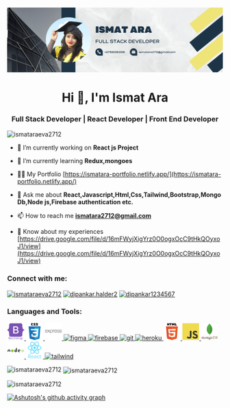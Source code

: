 ![logo](https://github.com/ismataraeva2712/ismataraeva2712/blob/main/2.png)

<h1 align="center">Hi 👋, I'm Ismat Ara</h1>
<h3 align="center">Full Stack Developer | React Developer | Front End Developer</h3>

<p align="left"> <img src="https://komarev.com/ghpvc/?username=ismataraeva2712&label=Profile%20views&color=0e75b6&style=flat" alt="ismataraeva2712" /> </p>

- 🔭 I’m currently working on **React js Project**

- 🌱 I’m currently learning **Redux,mongoes**

- 👨‍💻 My Portfolio [https://ismatara-portfolio.netlify.app/](https://ismatara-portfolio.netlify.app/)

- 💬 Ask me about **React,Javascript,Html,Css,Tailwind,Bootstrap,Mongo Db,Node js,Firebase authentication etc.**

- 📫 How to reach me **ismatara2712@gmail.com**

- 📄 Know about my experiences [https://drive.google.com/file/d/16mFWyjXigYrz0O0ogxOcC9tHkQOyxoJ1/view](https://drive.google.com/file/d/16mFWyjXigYrz0O0ogxOcC9tHkQOyxoJ1/view)

<h3 align="left">Connect with me:</h3>
<p align="left">
<a href="https://www.linkedin.com/in/ismat-ara-15144b217/" target="blank"><img align="center" src="https://raw.githubusercontent.com/rahuldkjain/github-profile-readme-generator/master/src/images/icons/Social/linked-in-alt.svg" alt="ismataraeva2712" height="30" width="40" /></a>
<a href="https://www.facebook.com/ismatara.eva.5/" target="blank"><img align="center" src="https://raw.githubusercontent.com/rahuldkjain/github-profile-readme-generator/master/src/images/icons/Social/facebook.svg" alt="dipankar.halder2" height="30" width="40" /></a>
<a href="https://www.instagram.com/ismat_ara_eva/?fbclid=IwAR0eTIpSvyArjPTE5PO5Sp5IaG8hMC3JQQtpmvk0lK9xYB7-cFTJIJFQuPo" target="blank"><img align="center" src="https://raw.githubusercontent.com/rahuldkjain/github-profile-readme-generator/master/src/images/icons/Social/instagram.svg" alt="dipankar1234567" height="30" width="40" /></a>
</p>

<h3 align="left">Languages and Tools:</h3>
<p align="left"> <a href="https://getbootstrap.com" target="_blank" rel="noreferrer"> <img src="https://raw.githubusercontent.com/devicons/devicon/master/icons/bootstrap/bootstrap-plain-wordmark.svg" alt="bootstrap" width="40" height="40"/> </a> <a href="https://www.w3schools.com/css/" target="_blank" rel="noreferrer"> <img src="https://raw.githubusercontent.com/devicons/devicon/master/icons/css3/css3-original-wordmark.svg" alt="css3" width="40" height="40"/> </a> <a href="https://expressjs.com" target="_blank" rel="noreferrer"> <img src="https://raw.githubusercontent.com/devicons/devicon/master/icons/express/express-original-wordmark.svg" alt="express" width="40" height="40"/> </a> <a href="https://www.figma.com/" target="_blank" rel="noreferrer"> <img src="https://www.vectorlogo.zone/logos/figma/figma-icon.svg" alt="figma" width="40" height="40"/> </a> <a href="https://firebase.google.com/" target="_blank" rel="noreferrer"> <img src="https://www.vectorlogo.zone/logos/firebase/firebase-icon.svg" alt="firebase" width="40" height="40"/> </a> <a href="https://git-scm.com/" target="_blank" rel="noreferrer"> <img src="https://www.vectorlogo.zone/logos/git-scm/git-scm-icon.svg" alt="git" width="40" height="40"/> </a> <a href="https://heroku.com" target="_blank" rel="noreferrer"> <img src="https://www.vectorlogo.zone/logos/heroku/heroku-icon.svg" alt="heroku" width="40" height="40"/> </a> <a href="https://www.w3.org/html/" target="_blank" rel="noreferrer"> <img src="https://raw.githubusercontent.com/devicons/devicon/master/icons/html5/html5-original-wordmark.svg" alt="html5" width="40" height="40"/> </a> <a href="https://developer.mozilla.org/en-US/docs/Web/JavaScript" target="_blank" rel="noreferrer"> <img src="https://raw.githubusercontent.com/devicons/devicon/master/icons/javascript/javascript-original.svg" alt="javascript" width="40" height="40"/> </a> <a href="https://www.mongodb.com/" target="_blank" rel="noreferrer"> <img src="https://raw.githubusercontent.com/devicons/devicon/master/icons/mongodb/mongodb-original-wordmark.svg" alt="mongodb" width="40" height="40"/> </a> <a href="https://nodejs.org" target="_blank" rel="noreferrer"> <img src="https://raw.githubusercontent.com/devicons/devicon/master/icons/nodejs/nodejs-original-wordmark.svg" alt="nodejs" width="40" height="40"/> </a> <a href="https://reactjs.org/" target="_blank" rel="noreferrer"> <img src="https://raw.githubusercontent.com/devicons/devicon/master/icons/react/react-original-wordmark.svg" alt="react" width="40" height="40"/> </a> <a href="https://tailwindcss.com/" target="_blank" rel="noreferrer"> <img src="https://www.vectorlogo.zone/logos/tailwindcss/tailwindcss-icon.svg" alt="tailwind" width="40" height="40"/> </a> </p>

<p><img align="left" src="https://github-readme-stats.vercel.app/api/top-langs?username=ismataraeva2712&show_icons=true&locale=en&layout=compact" alt="ismataraeva2712" /></p>

<p>&nbsp;<img align="center" src="https://github-readme-stats.vercel.app/api?username=ismataraeva2712&show_icons=true&locale=en" alt="ismataraeva2712" /></p>

<p><img align="center" src="https://github-readme-streak-stats.herokuapp.com/?user=ismataraeva2712&" alt="ismataraeva2712" /></p>

[![Ashutosh's github activity graph](https://activity-graph.herokuapp.com/graph?username=ismataraeva2712&bg_color=0d0e1c&color=dfe208&line=eddb0c&point=ffffff&area=true&hide_border=true)](https://github.com/ashutosh00710/github-readme-activity-graph)

